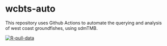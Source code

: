# wcbts-auto

This repository uses Github Actions to automate the querying and analysis of west coast groundfishes, using sdmTMB. 

[![R-pull-data](https://github.com/ecosystem-state/wcbts-auto/actions/workflows/R-pull-data.yml/badge.svg)](https://github.com/ecosystem-state/wcbts-auto/actions/workflows/R-pull-data.yml)
